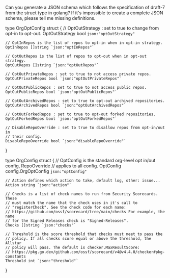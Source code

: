 Can you generate a JSON schema which follows the specification of draft-7 from the struct type in golang?
If it's impossible to create a complete JSON schema, please tell me missing definitions.

type OrgOptConfig struct {
	// OptOutStrategy : set to true to change from opt-in to opt-out.
	OptOutStrategy bool `json:"optOutStrategy"`

	// OptInRepos is the list of repos to opt-in when in opt-in strategy.
	OptInRepos []string `json:"optInRepos"`

	// OptOutRepos is the list of repos to opt-out when in opt-out strategy.
	OptOutRepos []string `json:"optOutRepos"`

	// OptOutPrivateRepos : set to true to not access private repos.
	OptOutPrivateRepos bool `json:"optOutPrivateRepos"`

	// OptOutPublicRepos : set to true to not access public repos.
	OptOutPublicRepos bool `json:"optOutPublicRepos"`

	// OptOutArchivedRepos : set to true to opt-out archived repositories.
	OptOutArchivedRepos bool `json:"optOutArchivedRepos"`

	// OptOutForkedRepos : set to true to opt-out forked repositories.
	OptOutForkedRepos bool `json:"optOutForkedRepos"`

	// DisableRepoOverride : set to true to disallow repos from opt-in/out in
	// their config.
	DisableRepoOverride bool `json:"disableRepoOverride"`
}

type OrgConfig struct {
	// OptConfig is the standard org-level opt in/out config, RepoOverride
	// applies to all config.
	OptConfig config.OrgOptConfig `json:"optConfig"`

	// Action defines which action to take, default log, other: issue...
	Action string `json:"action"`

	// Checks is a list of check names to run from Security Scorecards. These
	// must match the name that the check uses in it's call to
	// "registerCheck". See the check code for each name:
	// https://github.com/ossf/scorecard/tree/main/checks For example, the name
	// for the Signed Releases check is "Signed-Releases".
	Checks []string `json:"checks"`

	// Threshold is the score threshold that checks must meet to pass the
	// policy. If all checks score equal or above the threshold, the Allstar
	// policy will pass. The default is checker.MaxResultScore:
	// https://pkg.go.dev/github.com/ossf/scorecard/v4@v4.4.0/checker#pkg-constants
	Threshold int `json:"threshold"`
}
